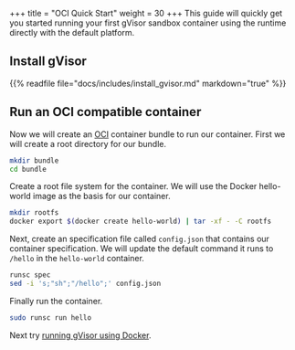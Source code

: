 +++
title = "OCI Quick Start"
weight = 30
+++
This guide will quickly get you started running your first gVisor sandbox
container using the runtime directly with the default platform.

## Install gVisor

{{% readfile file="docs/includes/install_gvisor.md" markdown="true" %}}

## Run an OCI compatible container

Now we will create an [OCI][oci] container bundle to run our container. First we
will create a root directory for our bundle.

```bash
mkdir bundle
cd bundle
```

Create a root file system for the container. We will use the Docker hello-world
image as the basis for our container.

```bash
mkdir rootfs
docker export $(docker create hello-world) | tar -xf - -C rootfs
```

Next, create an specification file called `config.json` that contains our
container specification. We will update the default command it runs to `/hello`
in the `hello-world` container.

```bash
runsc spec
sed -i 's;"sh";"/hello";' config.json
```

Finally run the container.

```bash
sudo runsc run hello
```

Next try [running gVisor using Docker](../docker/).

[oci]: https://opencontainers.org/

